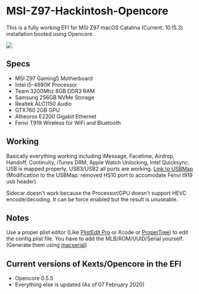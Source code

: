 # MSI-Z97-Hackintosh-Opencore

This is a fully working EFI for MSI Z97 macOS Catalina (Current: 10.15.3) installation booted using Opencore.

![](https://i.imgur.com/i8ChKEV.png)

## Specs

- MSI Z97 Gaming5 Motherboard
- Intel i5-4690K Processor
- Team 3200Mhz 8GB DDR3 RAM
- Samsung 256GB NVMe Storage
- Realtek ALC1150 Audio
- GTX760 2GB GPU
- Atheoros E2200 Gigabit Ethernet
- Fenvi T919 Wireless for WiFi and Bluetooth 



 ## Working

Basically everything working including iMessage, Facetime, Airdrop, Handoff, Continuity, iTunes DRM, Apple Watch Unlocking, Intel Quicksync. USB is mapped properly, USB3/USB2 all ports are working. [Link to USBMap](https://github.com/i3p9/USBMap-MSI-Z97-Gaming5) (Modification to the USBMap: removed HS10 port to accomodate Fenvi t919 usb header)



Sidecar doesn't work because the Processor/GPU doesn't support HEVC encode/decoding. It can be force enabled but the result is unuseable.



## Notes

Use a proper plist editor (Like [PlistEdit Pro](https://www.fatcatsoftware.com/plisteditpro/) or Xcode or [ProperTree](https://github.com/corpnewt/ProperTree)) to edit the config.plist file. You have to add the MLB/ROM/UUID/Serial yourself. (Generate them using [macserial](https://github.com/acidanthera/MacInfoPkg))



## Current versions of Kexts/Opencore in the EFI

* Opencore 0.5.5
* Everything else is updated (As of 07 February 2020)
